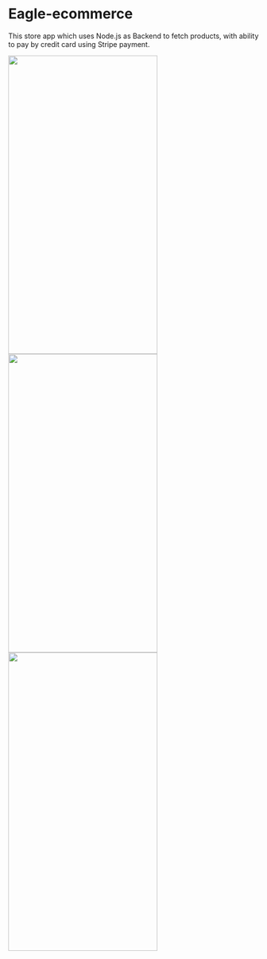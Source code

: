 # Eagle-ecommerce
This store app which uses Node.js as Backend to fetch products, with ability to pay by credit card using Stripe payment.

<img src="https://user-images.githubusercontent.com/69890404/147201173-b71493c7-5d06-4fdd-a1f3-1a22d186cf81.png" width="300" height="600" /> 
<img src="https://user-images.githubusercontent.com/69890404/147201220-e6767e29-5c63-42e1-bf60-2e32d0136705.png" width="300" height="600" /> 
<img src="https://user-images.githubusercontent.com/69890404/147201545-4ef2917d-37cc-4f68-8cbe-2bdda5b0fcd8.png" width="300" height="600" /> 

